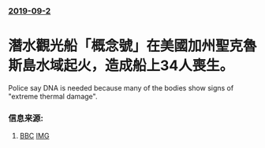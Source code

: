 ### [2019-09-2](/news/2019/09/2/index.md)

##### 
# 潛水觀光船「概念號」在美國加州聖克魯斯島水域起火，造成船上34人喪生。 

Police say DNA is needed because many of the bodies show signs of "extreme thermal damage".


### 信息来源:

1. [BBC](https://www.bbc.com/news/world-us-canada-49571213) [IMG](https://ichef.bbci.co.uk/images/ic/1024x576/p07mbb61.jpg)
